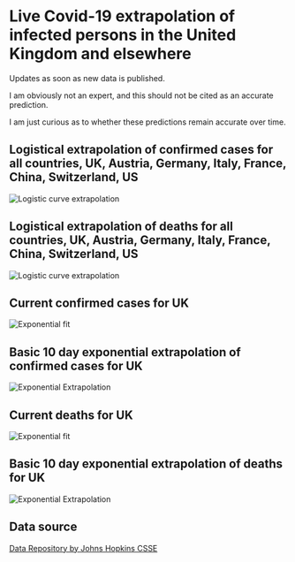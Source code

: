 # Live Covid-19 extrapolation of infected persons in the United Kingdom and elsewhere

Updates as soon as new data is published.

I am obviously not an expert, and this should not be cited as an accurate prediction.

I am just curious as to whether these predictions remain accurate over time.

## Logistical extrapolation of confirmed cases for all countries, UK, Austria, Germany, Italy, France, China, Switzerland, US

![Logistic curve extrapolation](plots//logistical/confirmedcases/logistic-plot.png)

## Logistical extrapolation of deaths for all countries, UK, Austria, Germany, Italy, France, China, Switzerland, US

![Logistic curve extrapolation](plots//logistical/deaths/logistic-plot.png)

## Current confirmed cases for UK

![Exponential fit](plots/exponential/confirmedcases/exponential_fit_UnitedKingdom.png)

## Basic 10 day exponential extrapolation of confirmed cases for UK

![Exponential Extrapolation](plots/exponential/confirmedcases/exponential_extrapolation_UnitedKingdom.png)

## Current deaths for UK

![Exponential fit](plots/exponential/deaths/exponential_fit_UnitedKingdom.png)

## Basic 10 day exponential extrapolation of deaths for UK

![Exponential Extrapolation](plots/exponential/deaths/exponential_extrapolation_UnitedKingdom.png)

## Data source

[Data Repository by Johns Hopkins CSSE](https://github.com/CSSEGISandData/COVID-19)
